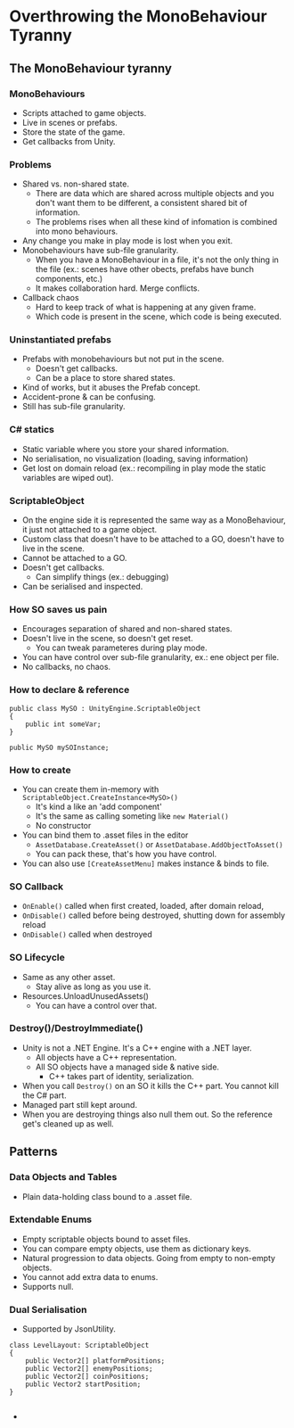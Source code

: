 # Overthrowing the MonoBehaviour Tyranny

## The MonoBehaviour tyranny

### MonoBehaviours
- Scripts attached to game objects.
- Live in scenes or prefabs.
- Store the state of the game.
- Get callbacks from Unity.

### Problems
- Shared vs. non-shared state.
	- There are data which are shared across multiple objects and you don't want them to be different, a consistent shared bit of information.
	- The problems rises when all these kind of infomation is combined into mono behaviours.
- Any change you make in play mode is lost when you exit.
- Monobehaviours have sub-file granularity.
	- When you have a MonoBehaviour in a file, it's not the only thing in the file (ex.: scenes have other obects, prefabs have bunch components, etc.)
	- It makes collaboration hard. Merge conflicts.
- Callback chaos
	- Hard to keep track of what is happening at any given frame.
	- Which code is present in the scene, which code is being executed.

### Uninstantiated prefabs
- Prefabs with monobehaviours but not put in the scene.
	- Doesn't get callbacks.
	- Can be a place to store shared states.
- Kind of works, but it abuses the Prefab concept.
- Accident-prone & can be confusing.
- Still has sub-file granularity.

### C# statics
- Static variable where you store your shared information.
- No serialisation, no visualization (loading, saving information)
- Get lost on domain reload (ex.: recompiling in play mode the static variables are wiped out).

### ScriptableObject
- On the engine side it is represented the same way as a MonoBehaviour, it just not attached to a game object.
- Custom class that doesn't have to be attached to a GO, doesn't have to live in the scene.
- Cannot be attached to a GO.
- Doesn't get callbacks.
	- Can simplify things (ex.: debugging)
- Can be serialised and inspected.

### How SO saves us pain
- Encourages separation of shared and non-shared states.
- Doesn't live in the scene, so doesn't get reset.
	- You can tweak parameteres during play mode.
- You can have control over sub-file granularity, ex.: ene object per file.
- No callbacks, no chaos.

### How to declare & reference

```Csharp
public class MySO : UnityEngine.ScriptableObject
{
	public int someVar;
}
```

```Csharp
public MySO mySOInstance;
```

### How to create
- You can create them in-memory with `ScriptableObject.CreateInstance<MySO>()`
	- It's kind a like an 'add component'
	- It's the same as calling someting like `new Material()`
	- No constructor
- You can bind them to .asset files in the editor
	- `AssetDatabase.CreateAsset()` or `AssetDatabase.AddObjectToAsset()`
	- You can pack these, that's how you have control.
- You can also use `[CreateAssetMenu]` makes instance & binds to file.

### SO Callback
- `OnEnable()` called when first created, loaded, after domain reload,
- `OnDisable()` called before being destroyed, shutting down for assembly reload
- `OnDisable()` called when destroyed

### SO Lifecycle
- Same as any other asset.
	- Stay alive as long as you use it.
- Resources.UnloadUnusedAssets()
	- You can have a control over that.

### Destroy()/DestroyImmediate()
- Unity is not a .NET Engine. It's a C++ engine with a .NET layer.
	- All objects have a C++ representation.
	- All SO objects have a managed side & native side.
		- C++ takes part of identity, serialization.
- When you call `Destroy()` on an SO it kills the C++ part. You cannot kill the C# part.
- Managed part still kept around.
- When you are destroying things also null them out. So the reference get's cleaned up as well.

## Patterns

### Data Objects and Tables
- Plain data-holding class bound to a .asset file.

### Extendable Enums
- Empty scriptable objects bound to asset files.
- You can compare empty objects, use them as dictionary keys.
- Natural progression to data objects. Going from empty to non-empty objects.
- You cannot add extra data to enums.
- Supports null.

### Dual Serialisation
- Supported by JsonUtility.

```Csharp
class LevelLayout: ScriptableObject
{
	public Vector2[] platformPositions;
	public Vector2[] enemyPositions;
	public Vector2[] coinPositions;
	public Vector2 startPosition;
}
```
```Csharp

```
- 




